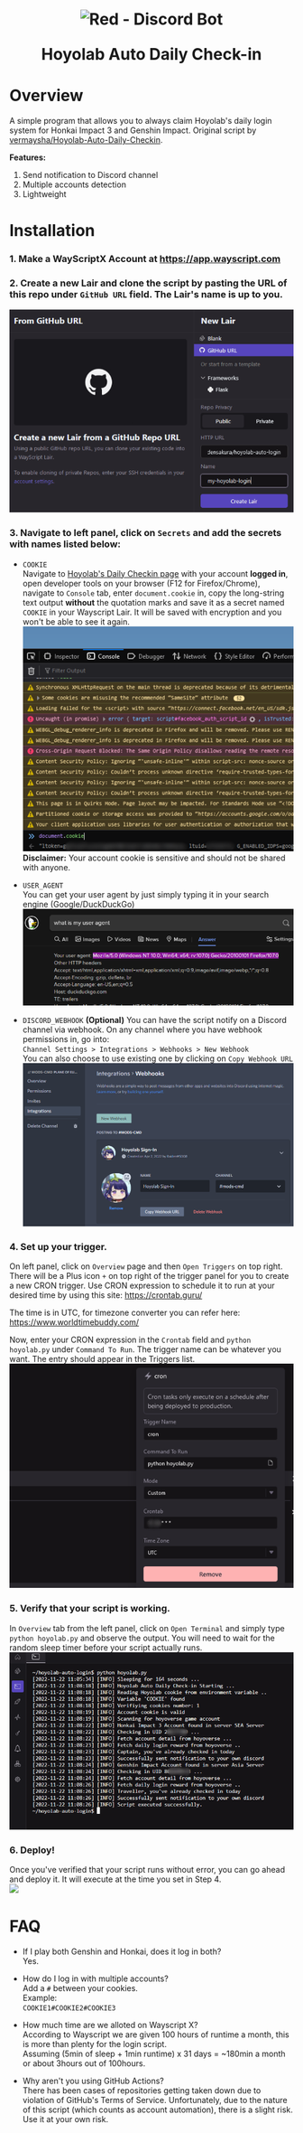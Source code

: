 <h1 align="center">
  <img src="https://imgur.com/L54eATql.png" alt="Red - Discord Bot">
  <p><b>Hoyolab Auto Daily Check-in</b></p>
</h1>

# Overview
A simple program that allows you to always claim Hoyolab's daily login system for Honkai Impact 3 and Genshin Impact. Original script by [vermaysha/Hoyolab-Auto-Daily-Checkin](https://github.com/vermaysha/Hoyolab-Auto-Daily-Checkin).

**Features:**
1. Send notification to Discord channel
2. Multiple accounts detection
3. Lightweight

# Installation
### 1. Make a WayScriptX Account at https://app.wayscript.com

### 2. Create a new Lair and clone the script by pasting the URL of this repo under `GitHub URL` field. The Lair's name is up to you.  
![](images/1.png)

### 3. Navigate to left panel, click on `Secrets` and add the secrets with names listed below:
- `COOKIE`  
Navigate to [Hoyolab's Daily Checkin page](https://act.hoyolab.com/ys/event/signin-sea-v3/index.html?act_id=e202102251931481&lang=en-us) with your account __logged in__, open developer tools on your browser (F12 for Firefox/Chrome), navigate to `Console` tab, enter `document.cookie` in, copy the long-string text output **without** the quotation marks and save it as a secret named `COOKIE` in your Wayscript Lair. It will be saved with encryption and you won't be able to see it again.
![](images/3.png)  
**Disclaimer:** Your account cookie is sensitive and should not be shared with anyone.

- `USER_AGENT`  
You can get your user agent by just simply typing it in your search engine (Google/DuckDuckGo)  
![](images/4.png)

- `DISCORD_WEBHOOK` **(Optional)**
You can have the script notify on a Discord channel via webhook. On any channel where you have webhook permissions in, go into:  
`Channel Settings > Integrations > Webhooks > New Webhook`  
You can also choose to use existing one by clicking on `Copy Webhook URL`  
![](images/5.png)

### 4. Set up your trigger.
On left panel, click on `Overview` page and then `Open Triggers` on top right. There will be a Plus icon `+` on top right of the trigger panel for you to create a new CRON trigger. Use CRON expression to schedule it to run at your desired time by using this site: https://crontab.guru/  

The time is in UTC, for timezone converter you can refer here: https://www.worldtimebuddy.com/  

Now, enter your CRON expression in the `Crontab` field and `python hoyolab.py` under `Command To Run`. The trigger name can be whatever you want. The entry should appear in the Triggers list.  
![](images/6.png)

### 5. Verify that your script is working.
In `Overview` tab from the left panel, click on `Open Terminal` and simply type `python hoyolab.py` and observe the output. You will need to wait for the random sleep timer before your script actually runs.
![](images/7.png) 

### 6. Deploy!
Once you've verified that your script runs without error, you can go ahead and deploy it. It will execute at the time you set in Step 4.  
![](https://i.imgur.com/UJbdZLF.png)

# FAQ 
- If I play both Genshin and Honkai, does it log in both?  
Yes.

- How do I log in with multiple accounts?  
Add a `#` between your cookies.  
Example:  
```COOKIE1#COOKIE2#COOKIE3```

- How much time are we alloted on Wayscript X?  
According to Wayscript we are given 100 hours of runtime a month, this is more than plenty for the login script.  
Assuming (5min of sleep + 1min runtime) x 31 days = ~180min a month or about 3hours out of 100hours.

- Why aren't you using GitHub Actions?  
There has been cases of repositories getting taken down due to violation of GitHub's Terms of Service. Unfortunately, due to the nature of this script (which counts as account automation), there is a slight risk. Use it at your own risk.